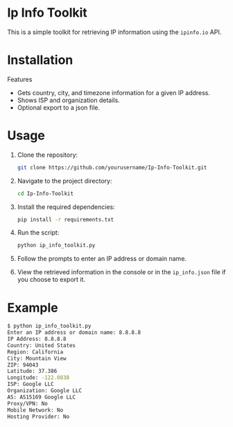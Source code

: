 # Ip Info Toolkit

This is a simple toolkit for retrieving IP information using the `ipinfo.io` API.

# Installation

Features

- Gets country, city, and timezone information for a given IP address.
- Shows ISP and organization details.
- Optional export to a json file.

# Usage

1. Clone the repository:
   ```bash
   git clone https://github.com/yourusername/Ip-Info-Toolkit.git
   ```
2. Navigate to the project directory:
   ```bash
   cd Ip-Info-Toolkit
   ```
3. Install the required dependencies:
   ```bash
   pip install -r requirements.txt
   ```
4. Run the script:

   ```bash
   python ip_info_toolkit.py

   ```

5. Follow the prompts to enter an IP address or domain name.
6. View the retrieved information in the console or in the `ip_info.json` file if you choose to export it.

# Example

```bash
$ python ip_info_toolkit.py
Enter an IP address or domain name: 8.8.8.8
IP Address: 8.8.8.8
Country: United States
Region: California
City: Mountain View
ZIP: 94043
Latitude: 37.386
Longitude: -122.0838
ISP: Google LLC
Organization: Google LLC
AS: AS15169 Google LLC
Proxy/VPN: No
Mobile Network: No
Hosting Provider: No
```
